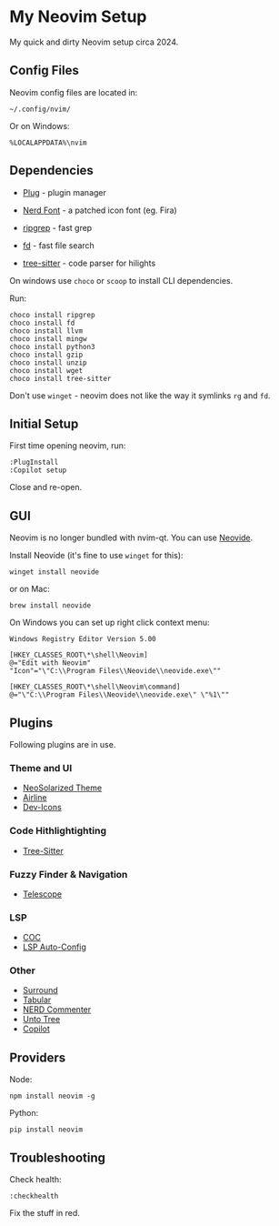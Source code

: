 # My Neovim Setup

My quick and dirty Neovim setup circa 2024.

## Config Files

Neovim config files are located in:

    ~/.config/nvim/

Or on Windows:

    %LOCALAPPDATA%\nvim

## Dependencies

- [Plug](https://github.com/junegunn/vim-plug) - plugin manager
- [Nerd Font](https://www.nerdfonts.com/) - a patched icon font (eg. Fira)

- [ripgrep](https://github.com/BurntSushi/ripgrep) - fast grep
- [fd](https://github.com/sharkdp/fd) - fast file search
- [tree-sitter](https://github.com/tree-sitter/tree-sitter/tree/master/cli) - code parser for hilights


On windows use `choco` or `scoop` to install CLI dependencies.

Run:

    choco install ripgrep
    choco install fd
    choco install llvm
    choco install mingw
    choco install python3
    choco install gzip
    choco install unzip
    choco install wget
    choco install tree-sitter

Don't use `winget` - neovim does not like the way it symlinks `rg` and `fd`.

## Initial Setup

First time opening neovim, run:

    :PlugInstall
    :Copilot setup

Close and re-open.

## GUI

Neovim is no longer bundled with nvim-qt. You can use [Neovide](https://neovide.dev/).

Install Neovide (it's fine to use `winget` for this):

    winget install neovide

or on Mac:

    brew install neovide


On Windows you can set up right click context menu:

    Windows Registry Editor Version 5.00

    [HKEY_CLASSES_ROOT\*\shell\Neovim]
    @="Edit with Neovim"
    "Icon"="\"C:\\Program Files\\Neovide\\neovide.exe\""

    [HKEY_CLASSES_ROOT\*\shell\Neovim\command]
    @="\"C:\\Program Files\\Neovide\\neovide.exe\" \"%1\""


## Plugins

Following plugins are in use.

### Theme and UI

- [NeoSolarized Theme](https://github.com/overcache/NeoSolarized)
- [Airline](https://github.com/vim-airline/vim-airline)
- [Dev-Icons](https://github.com/nvim-tree/nvim-web-devicons)

### Code Hithlightighting

- [Tree-Sitter](https://github.com/nvim-treesitter/nvim-treesitter)

### Fuzzy Finder & Navigation

- [Telescope](https://github.com/nvim-telescope/telescope.nvim)

### LSP

- [COC](https://github.com/neoclide/coc.nvim)
- [LSP Auto-Config](https://github.com/neovim/nvim-lspconfig)

### Other

- [Surround](https://github.com/tpope/vim-surround)
- [Tabular](https://github.com/godlygeek/tabular)
- [NERD Commenter](https://github.com/preservim/nerdcommenter)
- [Unto Tree](https://github.com/mbbill/undotree)
- [Copilot](https://github.com/github/copilot.vim)

## Providers

Node:

    npm install neovim -g

Python:

    pip install neovim

## Troubleshooting

Check health:

    :checkhealth

Fix the stuff in red.
